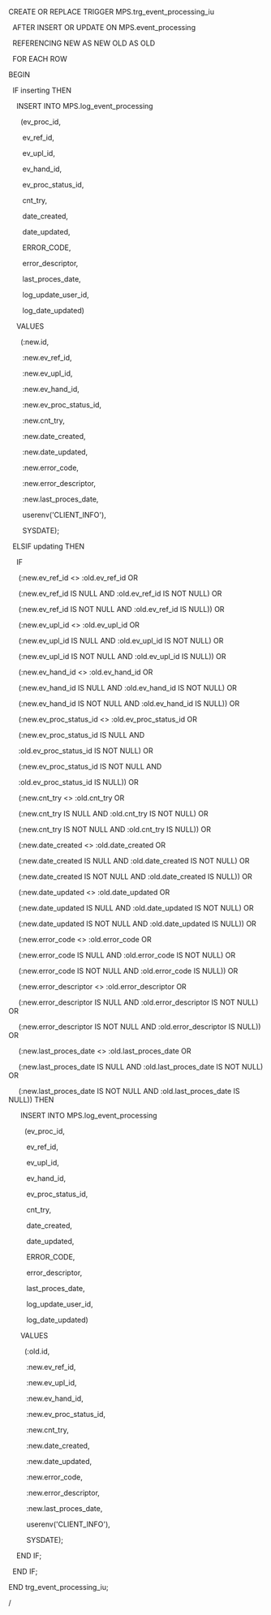 CREATE OR REPLACE TRIGGER MPS.trg_event_processing_iu

  AFTER INSERT OR UPDATE ON MPS.event_processing

  REFERENCING NEW AS NEW OLD AS OLD

  FOR EACH ROW

  

BEGIN

  IF inserting THEN

    INSERT INTO MPS.log_event_processing

      (ev_proc_id,

       ev_ref_id,

       ev_upl_id,

       ev_hand_id,

       ev_proc_status_id,

       cnt_try,

       date_created,

       date_updated,

       ERROR_CODE,

       error_descriptor,

       last_proces_date,

       log_update_user_id,

       log_date_updated)

    VALUES

      (:new.id,

       :new.ev_ref_id,

       :new.ev_upl_id,

       :new.ev_hand_id,

       :new.ev_proc_status_id,

       :new.cnt_try,

       :new.date_created,

       :new.date_updated,

       :new.error_code,

       :new.error_descriptor,

       :new.last_proces_date,

       userenv('CLIENT_INFO'),

       SYSDATE);

  ELSIF updating THEN

    IF

     (:new.ev_ref_id <> :old.ev_ref_id OR

     (:new.ev_ref_id IS NULL AND :old.ev_ref_id IS NOT NULL) OR

     (:new.ev_ref_id IS NOT NULL AND :old.ev_ref_id IS NULL)) OR

     (:new.ev_upl_id <> :old.ev_upl_id OR

     (:new.ev_upl_id IS NULL AND :old.ev_upl_id IS NOT NULL) OR

     (:new.ev_upl_id IS NOT NULL AND :old.ev_upl_id IS NULL)) OR

     (:new.ev_hand_id <> :old.ev_hand_id OR

     (:new.ev_hand_id IS NULL AND :old.ev_hand_id IS NOT NULL) OR

     (:new.ev_hand_id IS NOT NULL AND :old.ev_hand_id IS NULL)) OR

     (:new.ev_proc_status_id <> :old.ev_proc_status_id OR

     (:new.ev_proc_status_id IS NULL AND

     :old.ev_proc_status_id IS NOT NULL) OR

     (:new.ev_proc_status_id IS NOT NULL AND

     :old.ev_proc_status_id IS NULL)) OR

     (:new.cnt_try <> :old.cnt_try OR

     (:new.cnt_try IS NULL AND :old.cnt_try IS NOT NULL) OR

     (:new.cnt_try IS NOT NULL AND :old.cnt_try IS NULL)) OR

     (:new.date_created <> :old.date_created OR

     (:new.date_created IS NULL AND :old.date_created IS NOT NULL) OR

     (:new.date_created IS NOT NULL AND :old.date_created IS NULL)) OR

     (:new.date_updated <> :old.date_updated OR

     (:new.date_updated IS NULL AND :old.date_updated IS NOT NULL) OR

     (:new.date_updated IS NOT NULL AND :old.date_updated IS NULL)) OR

     (:new.error_code <> :old.error_code OR

     (:new.error_code IS NULL AND :old.error_code IS NOT NULL) OR

     (:new.error_code IS NOT NULL AND :old.error_code IS NULL)) OR

     (:new.error_descriptor <> :old.error_descriptor OR

     (:new.error_descriptor IS NULL AND :old.error_descriptor IS NOT NULL) OR

     (:new.error_descriptor IS NOT NULL AND :old.error_descriptor IS NULL)) OR

     (:new.last_proces_date <> :old.last_proces_date OR

     (:new.last_proces_date IS NULL AND :old.last_proces_date IS NOT NULL) OR

     (:new.last_proces_date IS NOT NULL AND :old.last_proces_date IS NULL)) THEN

      INSERT INTO MPS.log_event_processing

        (ev_proc_id,

         ev_ref_id,

         ev_upl_id,

         ev_hand_id,

         ev_proc_status_id,

         cnt_try,

         date_created,

         date_updated,

         ERROR_CODE,

         error_descriptor,

         last_proces_date,

         log_update_user_id,

         log_date_updated)

      VALUES

        (:old.id,

         :new.ev_ref_id,

         :new.ev_upl_id,

         :new.ev_hand_id,

         :new.ev_proc_status_id,

         :new.cnt_try,

         :new.date_created,

         :new.date_updated,

         :new.error_code,

         :new.error_descriptor,

         :new.last_proces_date,

         userenv('CLIENT_INFO'),

         SYSDATE);

    END IF;

  END IF;

  

END trg_event_processing_iu;

/